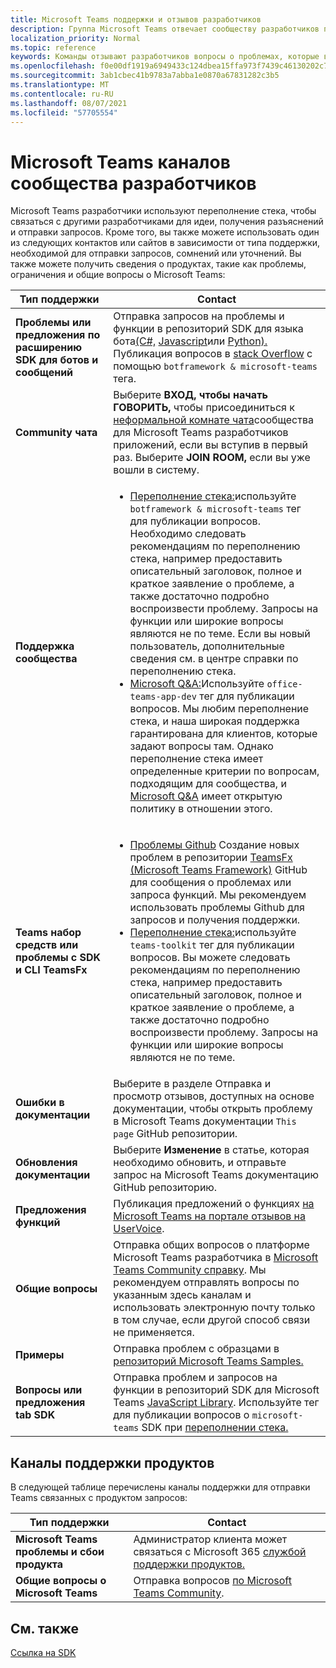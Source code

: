 ```yaml
---
title: Microsoft Teams поддержки и отзывов разработчиков
description: Группа Microsoft Teams отвечает сообществу разработчиков по различным каналам обратной связи и поддержки.
localization_priority: Normal
ms.topic: reference
keywords: Команды отзывают разработчиков вопросы о проблемах, которые возникают при запросе поддержки запросов на ошибки в обсуждениях сообщества
ms.openlocfilehash: f0e00df1919a6949433c124dbea15ffa973f7439c46130202c7ba7b6bf750aea
ms.sourcegitcommit: 3ab1cbec41b9783a7abba1e0870a67831282c3b5
ms.translationtype: MT
ms.contentlocale: ru-RU
ms.lasthandoff: 08/07/2021
ms.locfileid: "57705554"
---
```

# <a name="microsoft-teams-developer-community-channels"></a>Microsoft Teams каналов сообщества разработчиков

Microsoft Teams разработчики используют переполнение стека, чтобы связаться с другими разработчиками для идеи, получения разъяснений и отправки запросов. Кроме того, вы также можете использовать один из следующих контактов или сайтов в зависимости от типа поддержки, необходимой для отправки запросов, сомнений или уточнений. Вы также можете получить сведения о продуктах, такие как проблемы, ограничения и общие вопросы о Microsoft Teams:

|            **Тип поддержки**            |               **Contact**                                                                                  |
|-----------------------------------------------------|---------------------------------------------------------------------------------------------------------------------------------------------------------------------------------------------------------------------------------------------------------------------------------------------------------------------------------------------------------------------------------------------------------------------------------------------------------------------------------------------------|
|         **Проблемы или предложения по расширению SDK для ботов и сообщений**         | Отправка запросов на проблемы и функции в репозиторий SDK для языка бота[(C#,](https://github.com/Microsoft/botbuilder-dotnet/) [Javascript](https://github.com/Microsoft/botbuilder-js)или [Python).](https://github.com/Microsoft/botbuilder-python) Публикация вопросов в [stack Overflow](https://stackoverflow.com/questions/tagged/botframework%20microsoft-teams) с помощью `botframework & microsoft-teams` тега.   |
|         **Community чата**         |  Выберите **ВХОД, чтобы начать ГОВОРИТЬ,** чтобы присоединиться к [неформальной комнате чата](https://gitter.im/OfficeDev/MicrosoftTeamsAppDev)сообщества для Microsoft Teams разработчиков приложений, если вы вступив в первый раз. Выберите **JOIN ROOM,** если вы уже вошли в систему.      |
|            **Поддержка сообщества**             |     <ul><li> [Переполнение стека:](https://stackoverflow.com/questions/tagged/microsoft-teams)используйте `botframework & microsoft-teams` тег для публикации вопросов. Необходимо следовать рекомендациям по переполнению стека, например предоставить описательный заголовок, полное и краткое заявление о проблеме, а также достаточно подробно воспроизвести проблему. Запросы на функции или широкие вопросы являются не по теме. Если вы новый пользователь, дополнительные сведения см. в центре справки по переполнению стека. </li>                                                                                                                                                                       <li>  [Microsoft Q&A:](/answers/topics/office-teams-app-dev.html)Используйте `office-teams-app-dev` тег для публикации вопросов. Мы любим переполнение стека, и наша широкая поддержка гарантирована для клиентов, которые задают вопросы там. Однако переполнение стека имеет определенные критерии по вопросам, подходящим для сообщества, и [Microsoft Q&A](/answers/topics/office-teams-app-dev.html) имеет открытую политику в отношении этого.  </li> </ul>                                                                                            |
|          **Teams набор средств или проблемы с SDK и CLI TeamsFx**           |     <ul><li> [Проблемы Github](https://github.com/OfficeDev/TeamsFx/issues) Создание новых проблем в репозитории [TeamsFx (Microsoft Teams Framework)](https://github.com/OfficeDev/TeamsFx) GitHub для сообщения о проблемах или запроса функций. Мы рекомендуем использовать проблемы Github для запросов и получения поддержки.                                    <li>  [Переполнение стека:](https://stackoverflow.com/questions/tagged/teams-toolkit)используйте `teams-toolkit` тег для публикации вопросов. Вы можете следовать рекомендациям по переполнению стека, например предоставить описательный заголовок, полное и краткое заявление о проблеме, а также достаточно подробно воспроизвести проблему. Запросы на функции или широкие вопросы являются не по теме. </li> </ul>                                                                                            |
|  **Ошибки в документации**  |        Выберите в разделе Отправка и просмотр отзывов, доступных на основе документации, чтобы открыть проблему в Microsoft Teams документации `This page` GitHub репозитории.  [](https://github.com/MicrosoftDocs/msteams-docs/issues)                                                                                                                                                                                            |
|  **Обновления документации**           |     Выберите **Изменение** в статье, которая необходимо обновить, и отправьте запрос на Microsoft Teams документацию GitHub репозиторию. [](https://github.com/MicrosoftDocs/msteams-docs)                                                                                                                                                           |
|       **Предложения функций**       |                                                                                                                                                                      Публикация предложений о функциях [на Microsoft Teams на портале отзывов на UserVoice](https://microsoftteams.uservoice.com/forums/555103-public-preview/category/182881-developer-platform).                                                                                                                                                                      |
|       **Общие вопросы**         |Отправка общих вопросов о платформе Microsoft Teams разработчика в [Microsoft Teams Community справку](mailto:microsoftteamsdev@microsoft.com). Мы рекомендуем отправлять вопросы по указанным здесь каналам и использовать электронную почту только в том случае, если другой способ связи не применяется.                                                                                                                                                                      |
|        **Примеры**         | Отправка проблем с образцами в [репозиторий Microsoft Teams Samples.](https://github.com/OfficeDev/Microsoft-Teams-Samples)|
|           **Вопросы или предложения tab SDK**          |         Отправка проблем и запросов на функции в репозиторий SDK для Microsoft Teams [JavaScript Library](https://github.com/OfficeDev/microsoft-teams-library-js/issues). Используйте тег для публикации вопросов о `microsoft-teams` SDK при [переполнении стека.](https://stackoverflow.com/questions/tagged/microsoft-teams)                                                                                                                                                                            |

## <a name="product-support-channels"></a>Каналы поддержки продуктов
В следующей таблице перечислены каналы поддержки для отправки Teams связанных с продуктом запросов:

|            **Тип поддержки**            |               **Contact**                                                                                  |
|-----------------------------------------------------|---------------------------------------------------------------------------------------------------------------------------------------------------------------------------------------------------------------------------------------------------------------------------------------------------------------------------------------------------------------------------------------------------------------------------------------------------------------------------------------------------|
|         **Microsoft Teams проблемы и сбои продукта**          | Администратор клиента может связаться с Microsoft 365 [службой поддержки продуктов.](/microsoft-365/admin/contact-support-for-business-products)                                                            |
|        **Общие вопросы о Microsoft Teams**        |  Отправка вопросов [по Microsoft Teams Community](https://answers.microsoft.com/en-us/msteams/forum).               |                                                           

## <a name="see-also"></a>См. также

[Ссылка на SDK](/javascript/api/overview/msteams-client?view=msteams-client-js-latest&preserve-view=true)
